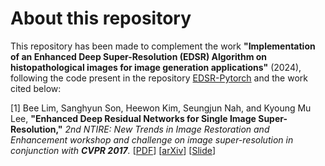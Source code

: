 # About this repository
This repository has been made to complement the work **"Implementation of an Enhanced Deep Super-Resolution (EDSR) Algorithm on histopathological images for image generation applications"** (2024), following the code present in the repository [EDSR-Pytorch](https://github.com/sanghyun-son/EDSR-PyTorch) and the work cited below:


[1] Bee Lim, Sanghyun Son, Heewon Kim, Seungjun Nah, and Kyoung Mu Lee, **"Enhanced Deep Residual Networks for Single Image Super-Resolution,"** <i>2nd NTIRE: New Trends in Image Restoration and Enhancement workshop and challenge on image super-resolution in conjunction with **CVPR 2017**. </i> [[PDF](http://openaccess.thecvf.com/content_cvpr_2017_workshops/w12/papers/Lim_Enhanced_Deep_Residual_CVPR_2017_paper.pdf)] [[arXiv](https://arxiv.org/abs/1707.02921)] [[Slide](https://cv.snu.ac.kr/research/EDSR/Presentation_v3(release).pptx)]

